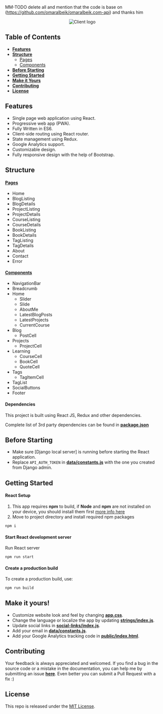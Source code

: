 MM-TODO delete all and mention that the code is base on (https://github.com/omaralbeik/omaralbeik.com-api) and thanks him
<p align="center">
  <img src="https://cdn.rawgit.com/omaralbeik/omaralbeik.com-client/master/assets/banner.svg" title="Client logo">
</p>



## Table of Contents

- [**Features**](#features)
- [**Structure**](#structure)
  - [Pages](#pages)
  - [Components](#components)
- [**Before Starting**](#before-starting)
- [**Getting Started**](#getting-started)
- [**Make it Yours**](#make-it-yours)
- [**Contributing**](#contributing)
- [**License**](#license)



## Features

- Single page web application using React.
- Progressive web app (PWA).
- Fully Written in ES6.
- Client-side routing using React router.
- State management using Redux.
- Google Analytics support.
- Customizable design.
- Fully responsive design with the help of Bootstrap.

## Structure

#### [Pages](src/pages)
- Home
- BlogListing
- BlogDetails
- ProjectListing
- ProjectDetails
- CourseListing
- CourseDetails
- BookListing
- BookDetails
- TagListing
- TagDetails
- About
- Contact
- Error

#### [Components](src/components)
- NavigationBar
- Breadcrumb
- Home
  - Slider
  - Slide
  - AboutMe
  - LatestBlogPosts
  - LatestProjects
  - CurrentCourse
- Blog
  - PostCell
- Projects
  - ProjectCell
- Learning
  - CourseCell
  - BookCell
  - QuoteCell
- Tags
  - TagItemCell
- TagList
- SocialButtons
- Footer

#### Dependencies
This project is built using React JS, Redux and other dependencies.

Complete list of 3rd party dependencies can be found in [**package.json**](package.json)




## Before Starting
- Make sure [Django local server] is running before starting the React application.
- Replace `API_AUTH_TOKEN` in [**data/constants.js**](src/data/constants.js) with the one you created from Django admin.



## Getting Started

#### React Setup
1. This app requires **npm** to build, if **Node** and **npm** are not installed on your device, you should install them first [more info here](https://docs.npmjs.com/getting-started/installing-node)
2. Move to project directory and install required npm packages
``` bash
npm i
```

#### Start React development server
Run React server
```bash
npm run start
```

#### Create a production build
To create a production build, use:
```bash
npm run build
```



## Make it yours!

- Customize website look and feel by changing [**app.css**](src/styles/app.scss).
- Change the language or localize the app by updating [**strings/index.js**](src/strings/index.js).
- Update social links in [**social-links/index.js**](src/social-links/index.js).
- Add your email in [**data/constants.js**](src/data/constants.js).
- Add your Google Analytics tracking code in [**public/index.html**](public/index.html).



## Contributing

Your feedback is always appreciated and welcomed. If you find a bug in the source code or a mistake in the documentation, you can help me by submitting an issue [**here**](https://github.com/omaralbeik/omaralbeik.com-client/issues). Even better you can submit a Pull Request with a fix :)



## License

This repo is released under the [MIT License](LICENSE).
